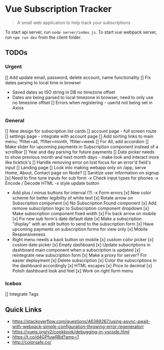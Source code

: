 # Vue Subscription Tracker

> A small web application to help track your subscriptions 

To start api server, run `node server/index.js`.
To start vue webpack server, run `npm run dev` from the client folder.

## TODOs
### Urgent

[] Add update email, password, delete account, name functionality
[] Fix dates parsing to local time in browser
- Saved dates as ISO string in DB no timezone offset
- Dates are being parsed to local timezone in browser, need to only use no timezone offset
[] Errors when registering - userId not being set in Axios

### General

[] New design for subscription list cards
[] account page - full screen route
  [] settings page - integrate with account page
[] Add sorting links to main menu; ?filter=all, ?filter=month, ?filter=week
  [] For All, add accordion
[] Make slider for upcoming payments in Subscription component instead of a scrollbar
[] Year and day parsing for future payments
[] Date picker needs to show previous month and next month days - make look and interact more like ticktick's
[] Handle removing error on lost focus for an error'd field's input
[] Landing page
[] Look into making webapp only on /app, serve Home, About, Contact page on Node?
[] Sanitize user information on signup
[x] Need to fine tune inputs for sub form
-x Check input types for phones
-x Encode / Decode HTML
-x style update button
- Add plus / minus buttons for interval (?)
-x Form errors
[x] New color scheme for better legibility of white text
[x] Rotate arrow on Subscription component
[x] No Subscription Found component
[x] Add remove subscription logic to Subscription component dropdown
[x] Make subscription component fixed width
[x] Fix back arrow on mobile
[x] Fix new sub form's date default date
[x] Make a subscription "display" with an edit button to send to the subscription form
[x] Have upcoming payments on subscription forms for view only
[x] Mobile Responsiveness 
- Right menu needs a back button on mobile
[x] custom color picker
[x] custom date picker
[x] Empty dashboard 
[x] Update subscriptions in dashboard main component when a subscription is updated
[x] reintegrate new subscription form
[x] Make a proxy for server? For easier deployment
[x] Delete subscription
[x] Color the subscriptions in the dashboard accordingly
[x] HTML escapes
[x] Price to decimal
[x] Polish dashboard look and feel
  [x] Work on right form menu

### Icebox
[] Integrate Tags

## Quick Links
- https://stackoverflow.com/questions/46389267/using-async-await-with-webpack-simple-configuration-throwing-error-regeneratorr
- https://vuejs.org/v2/cookbook/debugging-in-vscode.html
- https://t.co/d4GPfuwRBd?amp=1
- http://colorsafe.co/